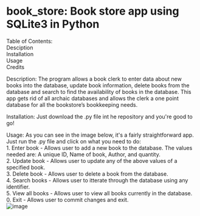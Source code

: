 # book_store: Book store app using SQLite3 in Python

Table of Contents: <br>
Desciption <br>
Installation <br>
Usage <br>
Credits <br>

Description: The program allows a book clerk to enter data about new books into the database, update book information, delete books from the database and search to find the availability of books in the database. This app gets rid of all archaic databases and allows the clerk a one point database for all the bookstore’s bookkeeping needs. 

Installation: Just download the .py file int he repository and you're good to go!

Usage: As you can see in the image below, it's a fairly straightforward app. Just run the .py file and click on what you need to do:<br> 
      1. Enter book - Allows user to add a new book to the database. The values needed are: A unique ID, Name of book, Author, and quantity.<br> 
      2. Update book - Allows user to update any of the above values of a specified book. <br>
      3. Delete book - Allows user to delete a book from the database. <br>
      4. Search books - Allows user to itterate through the database using any identifier. <br>
      5. View all books - Allows user to view all books currently in the database. <br>
      0. Exit - Allows user to commit changes and exit. <br>
      ![image](https://user-images.githubusercontent.com/76833694/213678667-7fffcc7b-c2f4-49ef-ba93-a6f7b931460e.png) <br>
      
      
